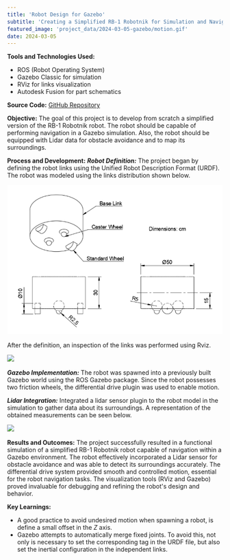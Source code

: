 ```yaml
---
title: 'Robot Design for Gazebo'
subtitle: 'Creating a Simplified RB-1 Robotnik for Simulation and Navigation'
featured_image: 'project_data/2024-03-05-gazebo/motion.gif'
date: 2024-03-05
---
```


**Tools and Technologies Used:** 
- ROS (Robot Operating System)
- Gazebo Classic for simulation
- RViz for links visualization
- Autodesk Fusion for part schematics

**Source Code:** [GitHub Repository](https://github.com/MiguelSolisSegura/gazebo-simulation)

**Objective:** The goal of this project is to develop from scratch a simplified version of the RB-1 Robotnik robot. The robot should be capable of performing navigation in a Gazebo simulation. Also, the robot should be equipped with Lidar data for obstacle avoidance and to map its surroundings.

**Process and Development:**
***Robot Definition:*** The project began by defining the robot links using the Unified Robot Description Format (URDF). The robot was modeled using the links distribution shown below.

![](/project_data/2024-03-05-gazebo/dimensions.png)

After the definition, an inspection of the links was performed using Rviz.

![](/project_data/2024-03-05-gazebo/rviz.gif)

***Gazebo Implementation:*** The robot was spawned into a previously built Gazebo world using the ROS Gazebo package. Since the robot possesses two friction wheels, the differential drive plugin was used to enable motion.

***Lidar Integration:*** Integrated a lidar sensor plugin to the robot model in the simulation to gather data about its surroundings. A representation of the obtained measurements can be seen below.

![](/project_data/2024-03-05-gazebo/motion.gif)

**Results and Outcomes:** The project successfully resulted in a functional simulation of a simplified RB-1 Robotnik robot capable of navigation within a Gazebo environment. The robot effectively incorporated a Lidar sensor for obstacle avoidance and was able to detect its surroundings accurately. The differential drive system provided smooth and controlled motion, essential for the robot navigation tasks. The visualization tools (RViz and Gazebo) proved invaluable for debugging and refining the robot's design and behavior.

**Key Learnings:**
- A good practice to avoid undesired motion when spawning a robot, is define a small offset in the *Z* axis.
- Gazebo attempts to automatically merge fixed joints. To avoid this, not only is necessary to set the corresponding tag in the URDF file, but also set the inertial configuration in the independent links.